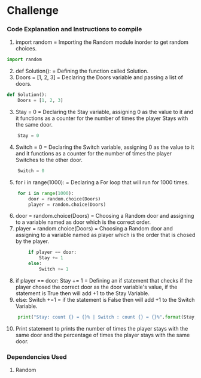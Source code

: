 # Challenge

### Code Explanation and Instructions to compile

1) import random = Importing the Random module inorder to get random choices.
```python
import random
```

2) def Solution():  = Defining the function called Solution.
3) Doors = [1, 2, 3] = Declaring the Doors variable and passing a list of doors.
```python
def Solution():
    Doors = [1, 2, 3]
```

3) Stay = 0 = Declaring the Stay variable, assigning 0 as the value to it and it functions as a counter for the number of times the player Stays with the same door.
```python
    Stay = 0
```
4) Switch = 0 = Declaring the Switch variable, assigning 0 as the value to it and it functions as a counter for the number of times the player Switches to the other door.
```python
    Switch = 0
```

5) for i in range(1000): = Declaring a For loop that will run for 1000 times.
```python
    for i in range(1000):
        door = random.choice(Doors)
        player = random.choice(Doors)
```
6) door = random.choice(Doors) = Choosing a Random door and assigning to a variable named as door which is the correct order.
7) player = random.choice(Doors) = Choosing a Random door and assigning to a variable named as player which is the order that is chosed by the player.

```python
        if player == door:
            Stay += 1
        else:
            Switch += 1
```
8) if player == door: Stay += 1  = Defining an if statement that checks if the player chosed the correct door as the door variable's value, if the statement is True then will add +1 to the Stay Variable.
9) else: Switch +=1  = if the statement is False then will add +1 to the Switch Variable.

```python
    print("Stay: count {} = {}% | Switch : count {} = {}%".format(Stay, Stay/10, Switch, Switch/10)) 
```
10) Print statement to prints the number of times the player stays with the same door and the percentage of times the player stays with the same door.
### Dependencies Used
 
1) Random
